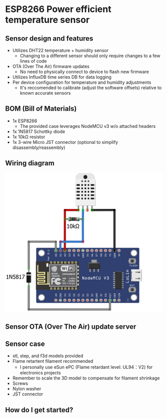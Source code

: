 # ESP8266 Power efficient temperature sensor

## Sensor design and features
- Utilizes DHT22 temperature + humidity sensor
    - Changing to a different sensor should only require changes to a few lines of code
- OTA (Over The Air) firmware updates
    - No need to physically connect to device to flash new firmware	
- Utilizes InfluxDB time series DB for data logging
- Per device configuration for temperature and humidity adjustments
    - It's reccomended to calibrate (adjust the software offsets) relative to known accurate sensors

## BOM (Bill of Materials)
- 1x ESP8266
    - The provided case leverages NodeMCU v3 w/o attached headers
- 1x 1N5817 Schottky diode
- 1x 10kΩ resistor
- 1x 3-wire Micro JST connector (optional to simplify disassembly/reassembly)

## Wiring diagram
![Wiring diagram](/sensor/ESP8266_Temp_Sensor_Wiring_Diagram.png?raw=true)

## Sensor OTA (Over The Air) update server

## Sensor case
- stl, step, and f3d models provided
- Flame retartent filament recommended
    - I personally use eSun ePC (Flame retardant level: UL94：V2) for electronics projects
- Remember to scale the 3D model to compensate for filament shrinkage
- Screws
- Nylon washer
- JST connector

## How do I get started?
